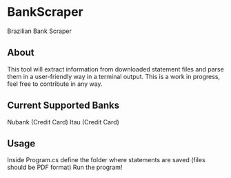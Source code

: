 # BankScraper
Brazilian Bank Scraper


## About
This tool will extract information from downloaded statement files and parse them in a user-friendly way in a terminal output.
This is a work in progress, feel free to contribute in any way.


## Current Supported Banks
Nubank (Credit Card)
Itau (Credit Card)


## Usage
Inside Program.cs define the folder where statements are saved (files should be PDF format)
Run the program!